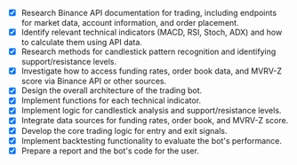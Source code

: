 - [x] Research Binance API documentation for trading, including endpoints for market data, account information, and order placement.
- [x] Identify relevant technical indicators (MACD, RSI, Stoch, ADX) and how to calculate them using API data.
- [x] Research methods for candlestick pattern recognition and identifying support/resistance levels.
- [x] Investigate how to access funding rates, order book data, and MVRV-Z score via Binance API or other sources.
- [x] Design the overall architecture of the trading bot.
- [x] Implement functions for each technical indicator.
- [x] Implement logic for candlestick analysis and support/resistance levels.
- [x] Integrate data sources for funding rates, order book, and MVRV-Z score.
- [x] Develop the core trading logic for entry and exit signals.
- [x] Implement backtesting functionality to evaluate the bot's performance.
- [x] Prepare a report and the bot's code for the user.
